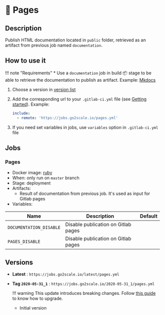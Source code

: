 # 🚀 Pages

## Description

Publish HTML documentation located in `public` folder, retrieved as an artifact
from previous job named `documentation`.

## How to use it

!!! note "Requirements"
    * Use a `documentation` job in build 📦 stage to be able to retrieve the
      documentation to publish as artifact. Example: [Mkdocs](/Jobs/mkdocs/)

1. Choose a version in [version list](#versions)
2. Add the corresponding url to your `.gitlab-ci.yml` file (see [Getting
   started](/getting-started)). Example:

    ```yaml
    include:
      - remote: 'https://jobs.go2scale.io/pages.yml'
    ```

3. If you need set variables in jobs, use `variables` option in
   `.gitlab-ci.yml` file

## Jobs

### Pages

* Docker image: [ruby](https://hub.docker.com/_/ruby)
* When: only run on `master` branch
* Stage: deployment
* Artifacts:
    * Result of documentation from previous job. It's used as input for Gitlab
      pages
* Variables:

| Name | Description | Default |
| ---- | ----------- | ------- |
| `DOCUMENTATION_DISABLE` | Disable publication on Gitlab pages| |
| `PAGES_DISABLE` | Disable publication on Gitlab pages | |

## Versions

* **Latest** : `https://jobs.go2scale.io/latest/pages.yml`
* **Tag `2020-05-31_1`** : `https://jobs.go2scale.io/2020-05-31_1/pages.yml`

    !!! warning
        This update introduces breaking changes. Follow [this
        guide](https://squidfunk.github.io/mkdocs-material/releases/5/#how-to-upgrade)
        to know how to upgrade.
    * Initial version
